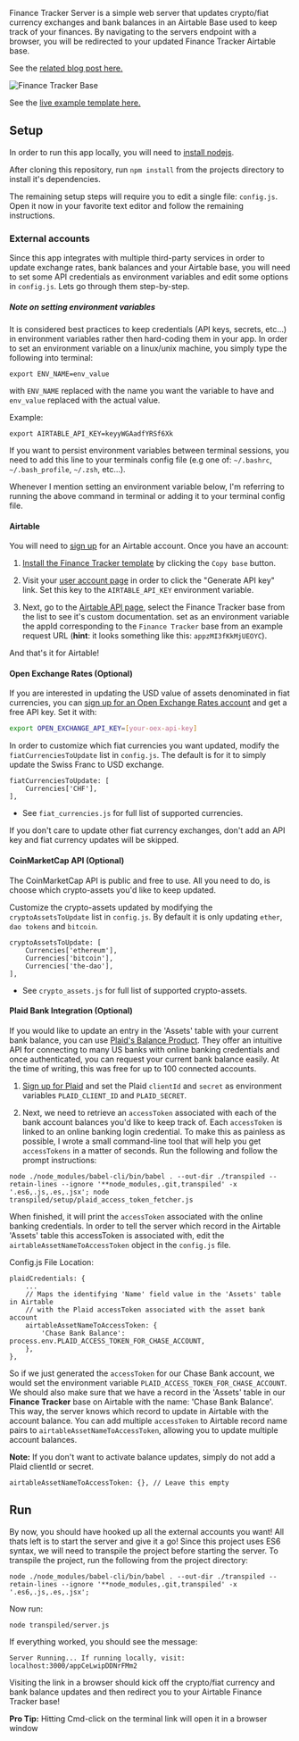 Finance Tracker Server is a simple web server that updates crypto/fiat currency exchanges and bank balances in an Airtable Base used to keep track of your finances. By navigating to the servers endpoint with a browser, you will be redirected to your updated Finance Tracker Airtable base.

See the [related blog post here.](http://fabioberger.com/post/2016-06-05-finance-tracker-using-airtable/)

![Finance Tracker Base](https://cloud.githubusercontent.com/assets/2151492/15804151/341e3c32-2ab4-11e6-8c17-15b906048caa.png)

See the [live example template here.](https://airtable.com/shrA09QDhlYHBPMB3)

## Setup

In order to run this app locally, you will need to [install nodejs](https://nodejs.org/en/download/).

After cloning this repository, run `npm install` from the projects directory to install it's dependencies.

The remaining setup steps will require you to edit a single file: `config.js`. Open it now in your favorite text editor and follow the remaining instructions.

### External accounts

Since this app integrates with multiple third-party services in order to update exchange rates, bank balances and your Airtable base, you will need to set some API credentials as environment variables and edit some options in `config.js`. Lets go through them step-by-step.

##### Note on setting environment variables

It is considered best practices to keep credentials (API keys, secrets, etc...) in environment variables rather then hard-coding them in your app. In order to set an environment variable on a linux/unix machine, you simply type the following into terminal:

```
export ENV_NAME=env_value
```
with `ENV_NAME` replaced with the name you want the variable to have and  `env_value` replaced with the actual value.

Example:

```
export AIRTABLE_API_KEY=keyyWGAadfYRSf6Xk
```

If you want to persist environment variables between terminal sessions, you need to add this line to your terminals config file (e.g one of: `~/.bashrc`, `~/.bash_profile`, `~/.zsh`, etc...).

Whenever I mention setting an environment variable below, I'm referring to running the above command in terminal or adding it to your terminal config file.

#### Airtable

You will need to [sign up](https://airtable.com/) for an Airtable account. Once you have an account:

1. [Install the Finance Tracker template](https://airtable.com/shrA09QDhlYHBPMB3) by clicking the `Copy base` button.

2. Visit your [user account page](https://airtable.com/account) in order to click the "Generate API key" link. Set this key to the `AIRTABLE_API_KEY` environment variable.

4. Next, go to the [Airtable API page](https://airtable.com/api), select the Finance Tracker base from the list to see it's custom documentation. set as an environment variable the appId corresponding to the `Finance Tracker` base from an example request URL (**hint**: it looks something like this: `appzMI3fKkMjUEOYC`).

And that's it for Airtable!

#### Open Exchange Rates (Optional)

If you are interested in updating the USD value of assets denominated in fiat currencies, you can [sign up for an Open Exchange Rates account](https://openexchangerates.org/) and get a free API key. Set it with:

``` bash
export OPEN_EXCHANGE_API_KEY=[your-oex-api-key]
```

In order to customize which fiat currencies you want updated, modify the `fiatCurrenciesToUpdate` list in `config.js`. The default is for it to simply update the Swiss Franc to USD exchange.

```
fiatCurrenciesToUpdate: [
    Currencies['CHF'],
],
```
- See `fiat_currencies.js` for full list of supported currencies.

If you don't care to update other fiat currency exchanges, don't add an API key and fiat currency updates will be skipped.

#### CoinMarketCap API (Optional)

The CoinMarketCap API is public and free to use. All you need to do, is choose which crypto-assets you'd like to keep updated.

Customize the crypto-assets updated by modifying the `cryptoAssetsToUpdate` list in `config.js`. By default it is only updating `ether`, `dao tokens` and `bitcoin`.

```
cryptoAssetsToUpdate: [
    Currencies['ethereum'],
    Currencies['bitcoin'],
    Currencies['the-dao'],
],
```
- See `crypto_assets.js` for full list of supported crypto-assets.

#### Plaid Bank Integration (Optional)

If you would like to update an entry in the 'Assets' table with your current bank balance, you can use [Plaid's Balance Product](https://plaid.com/products/balance/). They offer an intuitive API for connecting to many US banks with online banking credentials and once authenticated, you can request your current bank balance easily. At the time of writing, this was free for up to 100 connected accounts.

1. [Sign up for Plaid](https://dashboard.plaid.com/signup/) and set the Plaid `clientId` and `secret` as environment variables `PLAID_CLIENT_ID` and `PLAID_SECRET`.

2. Next, we need to retrieve an `accessToken` associated with each of the bank account balances you'd like to keep track of. Each `accessToken` is linked to an online banking login credential. To make this as painless as possible, I wrote a small command-line tool that will help you get `accessTokens` in a matter of seconds. Run the following and follow the prompt instructions:

```
node ./node_modules/babel-cli/bin/babel . --out-dir ./transpiled --retain-lines --ignore '**node_modules,.git,transpiled' -x '.es6,.js,.es,.jsx'; node transpiled/setup/plaid_access_token_fetcher.js
```

When finished, it will print the `accessToken` associated with the online banking credentials. In order to tell the server which record in the Airtable 'Assets' table this accessToken is associated with, edit the `airtableAssetNameToAccessToken` object in the `config.js` file.

Config.js File Location:

```
plaidCredentials: {
	...
    // Maps the identifying 'Name' field value in the 'Assets' table in Airtable
    // with the Plaid accessToken associated with the asset bank account
    airtableAssetNameToAccessToken: {
        'Chase Bank Balance': process.env.PLAID_ACCESS_TOKEN_FOR_CHASE_ACCOUNT,
    },
},
```
So if we just generated the `accessToken` for our Chase Bank account, we would set the environment variable `PLAID_ACCESS_TOKEN_FOR_CHASE_ACCOUNT`. We should also make sure that we have a record in the 'Assets' table in our **Finance Tracker** base on Airtable with the name: 'Chase Bank Balance'. This way, the server knows which record to update in Airtable with the account balance. You can add multiple `accessToken` to Airtable record name pairs to `airtableAssetNameToAccessToken`, allowing you to update multiple account balances.


**Note:** If you don't want to activate balance updates, simply do not add a Plaid clientId or secret.

```
airtableAssetNameToAccessToken: {}, // Leave this empty
```

## Run

By now, you should have hooked up all the external accounts you want! All thats left is to start the server and give it a go! Since this project uses ES6 syntax, we will need to transpile the project before starting the server. To transpile the project, run the following from the project directory:

```
node ./node_modules/babel-cli/bin/babel . --out-dir ./transpiled --retain-lines --ignore '**node_modules,.git,transpiled' -x '.es6,.js,.es,.jsx';
```

Now run:

```
node transpiled/server.js
```

If everything worked, you should see the message:

```
Server Running... If running locally, visit: localhost:3000/appCeLwipDDNrFMm2
```

Visiting the link in a browser should kick off the crypto/fiat currency and bank balance updates and then redirect you to your Airtable Finance Tracker base!

**Pro Tip:** Hitting Cmd-click on the terminal link will open it in a browser window
